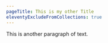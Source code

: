 ```yaml
---
pageTitle: This is my other Title
eleventyExcludeFromCollections: true
---
```


This is another paragraph of text.
